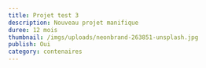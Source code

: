 ```yaml
---
title: Projet test 3
description: Nouveau projet manifique
duree: 12 mois
thumbnail: /imgs/uploads/neonbrand-263851-unsplash.jpg
publish: Oui
category: contenaires
---
```







